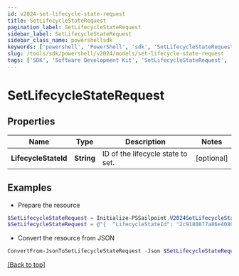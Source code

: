 ```yaml
---
id: v2024-set-lifecycle-state-request
title: SetLifecycleStateRequest
pagination_label: SetLifecycleStateRequest
sidebar_label: SetLifecycleStateRequest
sidebar_class_name: powershellsdk
keywords: ['powershell', 'PowerShell', 'sdk', 'SetLifecycleStateRequest', 'V2024SetLifecycleStateRequest'] 
slug: /tools/sdk/powershell/v2024/models/set-lifecycle-state-request
tags: ['SDK', 'Software Development Kit', 'SetLifecycleStateRequest', 'V2024SetLifecycleStateRequest']
---
```



# SetLifecycleStateRequest

## Properties

Name | Type | Description | Notes
------------ | ------------- | ------------- | -------------
**LifecycleStateId** | **String** | ID of the lifecycle state to set. | [optional] 

## Examples

- Prepare the resource
```powershell
$SetLifecycleStateRequest = Initialize-PSSailpoint.V2024SetLifecycleStateRequest  -LifecycleStateId 2c9180877a86e408017a8c19fefe046c
$SetLifecycleStateRequest = @"{  "LifecycleStateId": "2c9180877a86e408017a8c19fefe046c" }"@
```

- Convert the resource from JSON
```powershell
ConvertFrom-JsonToSetLifecycleStateRequest -Json $SetLifecycleStateRequest
```


[[Back to top]](#) 

